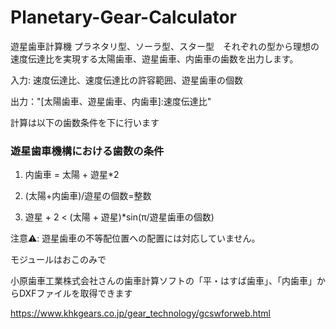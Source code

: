 # Planetary-Gear-Calculator
遊星歯車計算機
プラネタリ型、ソーラ型、スター型　それぞれの型から理想の速度伝達比を実現する太陽歯車、遊星歯車、内歯車の歯数を出力します。

入力: 速度伝達比、速度伝達比の許容範囲、遊星歯車の個数

出力："[太陽歯車、遊星歯車、内歯車]:速度伝達比"

計算は以下の歯数条件を下に行います

### 遊星歯車機構における歯数の条件

1. 内歯車 = 太陽 + 遊星*2
    
2. (太陽+内歯車)/遊星の個数=整数

3. 遊星 + 2 < (太陽 + 遊星)*sin(π/遊星歯車の個数)

注意⚠️: 遊星歯車の不等配位置への配置には対応していません。

モジュールはおこのみで

小原歯車工業株式会社さんの歯車計算ソフトの「平・はすば歯車」、「内歯車」からDXFファイルを取得できます

https://www.khkgears.co.jp/gear_technology/gcswforweb.html

